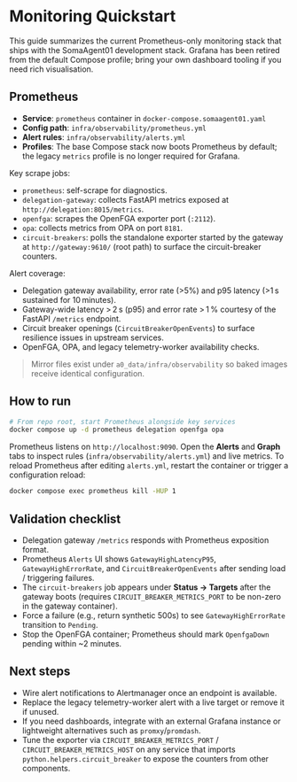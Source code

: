 # Monitoring Quickstart

This guide summarizes the current Prometheus-only monitoring stack that ships with the SomaAgent01 development stack. Grafana has been retired from the default Compose profile; bring your own dashboard tooling if you need rich visualisation.

## Prometheus

- **Service**: `prometheus` container in `docker-compose.somaagent01.yaml`
- **Config path**: `infra/observability/prometheus.yml`
- **Alert rules**: `infra/observability/alerts.yml`
- **Profiles**: The base Compose stack now boots Prometheus by default; the legacy `metrics` profile is no longer required for Grafana.

Key scrape jobs:
- `prometheus`: self-scrape for diagnostics.
- `delegation-gateway`: collects FastAPI metrics exposed at `http://delegation:8015/metrics`.
- `openfga`: scrapes the OpenFGA exporter port (`:2112`).
- `opa`: collects metrics from OPA on port `8181`.
- `circuit-breakers`: polls the standalone exporter started by the gateway at `http://gateway:9610/` (root path) to surface the circuit-breaker counters.

Alert coverage:
- Delegation gateway availability, error rate (>5%) and p95 latency (>1 s sustained for 10 minutes).
- Gateway-wide latency > 2 s (p95) and error rate > 1 % courtesy of the FastAPI `/metrics` endpoint.
- Circuit breaker openings (`CircuitBreakerOpenEvents`) to surface resilience issues in upstream services.
- OpenFGA, OPA, and legacy telemetry-worker availability checks.

> Mirror files exist under `a0_data/infra/observability` so baked images receive identical configuration.

## How to run

```bash
# From repo root, start Prometheus alongside key services
docker compose up -d prometheus delegation openfga opa
```

Prometheus listens on `http://localhost:9090`. Open the **Alerts** and **Graph** tabs to inspect rules (`infra/observability/alerts.yml`) and live metrics. To reload Prometheus after editing `alerts.yml`, restart the container or trigger a configuration reload:

```bash
docker compose exec prometheus kill -HUP 1
```

## Validation checklist

- Delegation gateway `/metrics` responds with Prometheus exposition format.
- Prometheus `Alerts` UI shows `GatewayHighLatencyP95`, `GatewayHighErrorRate`, and `CircuitBreakerOpenEvents` after sending load / triggering failures.
- The `circuit-breakers` job appears under **Status → Targets** after the gateway boots (requires `CIRCUIT_BREAKER_METRICS_PORT` to be non-zero in the gateway container).
- Force a failure (e.g., return synthetic 500s) to see `GatewayHighErrorRate` transition to `Pending`.
- Stop the OpenFGA container; Prometheus should mark `OpenfgaDown` pending within ~2 minutes.

## Next steps

- Wire alert notifications to Alertmanager once an endpoint is available.
- Replace the legacy telemetry-worker alert with a live target or remove it if unused.
- If you need dashboards, integrate with an external Grafana instance or lightweight alternatives such as `promxy`/`promdash`.
- Tune the exporter via `CIRCUIT_BREAKER_METRICS_PORT` / `CIRCUIT_BREAKER_METRICS_HOST` on any service that imports `python.helpers.circuit_breaker` to expose the counters from other components.
